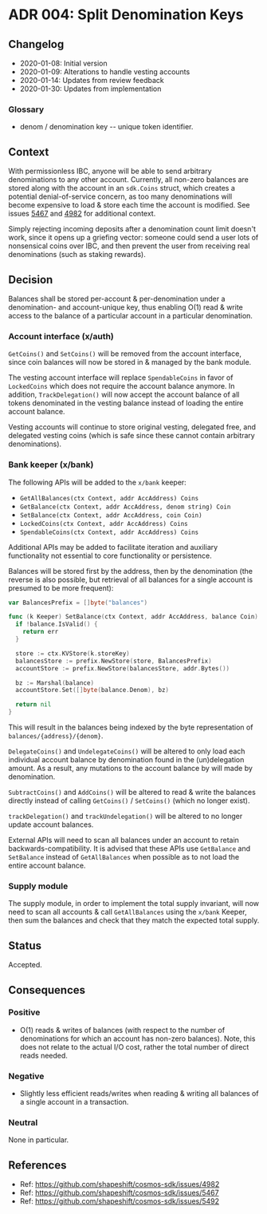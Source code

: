 # ADR 004: Split Denomination Keys

## Changelog

* 2020-01-08: Initial version
* 2020-01-09: Alterations to handle vesting accounts
* 2020-01-14: Updates from review feedback
* 2020-01-30: Updates from implementation

### Glossary

* denom / denomination key -- unique token identifier.

## Context

With permissionless IBC, anyone will be able to send arbitrary denominations to any other account. Currently, all non-zero balances are stored along with the account in an `sdk.Coins` struct, which creates a potential denial-of-service concern, as too many denominations will become expensive to load & store each time the account is modified. See issues [5467](https://github.com/shapeshift/cosmos-sdk/issues/5467) and [4982](https://github.com/shapeshift/cosmos-sdk/issues/4982) for additional context.

Simply rejecting incoming deposits after a denomination count limit doesn't work, since it opens up a griefing vector: someone could send a user lots of nonsensical coins over IBC, and then prevent the user from receiving real denominations (such as staking rewards).

## Decision

Balances shall be stored per-account & per-denomination under a denomination- and account-unique key, thus enabling O(1) read & write access to the balance of a particular account in a particular denomination.

### Account interface (x/auth)

`GetCoins()` and `SetCoins()` will be removed from the account interface, since coin balances will
now be stored in & managed by the bank module.

The vesting account interface will replace `SpendableCoins` in favor of `LockedCoins` which does
not require the account balance anymore. In addition, `TrackDelegation()`  will now accept the
account balance of all tokens denominated in the vesting balance instead of loading the entire
account balance.

Vesting accounts will continue to store original vesting, delegated free, and delegated
vesting coins (which is safe since these cannot contain arbitrary denominations).

### Bank keeper (x/bank)

The following APIs will be added to the `x/bank` keeper:

* `GetAllBalances(ctx Context, addr AccAddress) Coins`
* `GetBalance(ctx Context, addr AccAddress, denom string) Coin`
* `SetBalance(ctx Context, addr AccAddress, coin Coin)`
* `LockedCoins(ctx Context, addr AccAddress) Coins`
* `SpendableCoins(ctx Context, addr AccAddress) Coins`

Additional APIs may be added to facilitate iteration and auxiliary functionality not essential to
core functionality or persistence.

Balances will be stored first by the address, then by the denomination (the reverse is also possible,
but retrieval of all balances for a single account is presumed to be more frequent):

```go
var BalancesPrefix = []byte("balances")

func (k Keeper) SetBalance(ctx Context, addr AccAddress, balance Coin) error {
  if !balance.IsValid() {
    return err
  }

  store := ctx.KVStore(k.storeKey)
  balancesStore := prefix.NewStore(store, BalancesPrefix)
  accountStore := prefix.NewStore(balancesStore, addr.Bytes())

  bz := Marshal(balance)
  accountStore.Set([]byte(balance.Denom), bz)

  return nil
}
```

This will result in the balances being indexed by the byte representation of
`balances/{address}/{denom}`.

`DelegateCoins()` and `UndelegateCoins()` will be altered to only load each individual
account balance by denomination found in the (un)delegation amount. As a result,
any mutations to the account balance by will made by denomination.

`SubtractCoins()` and `AddCoins()` will be altered to read & write the balances
directly instead of calling `GetCoins()` / `SetCoins()` (which no longer exist).

`trackDelegation()` and `trackUndelegation()` will be altered to no longer update
account balances.

External APIs will need to scan all balances under an account to retain backwards-compatibility. It
is advised that these APIs use `GetBalance` and `SetBalance` instead of `GetAllBalances` when
possible as to not load the entire account balance.

### Supply module

The supply module, in order to implement the total supply invariant, will now need
to scan all accounts & call `GetAllBalances` using the `x/bank` Keeper, then sum
the balances and check that they match the expected total supply.

## Status

Accepted.

## Consequences

### Positive

* O(1) reads & writes of balances (with respect to the number of denominations for
which an account has non-zero balances). Note, this does not relate to the actual
I/O cost, rather the total number of direct reads needed.

### Negative

* Slightly less efficient reads/writes when reading & writing all balances of a
single account in a transaction.

### Neutral

None in particular.

## References

* Ref: https://github.com/shapeshift/cosmos-sdk/issues/4982
* Ref: https://github.com/shapeshift/cosmos-sdk/issues/5467
* Ref: https://github.com/shapeshift/cosmos-sdk/issues/5492
